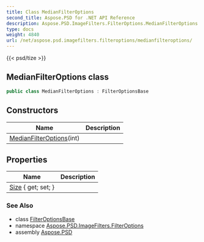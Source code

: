 ```yaml
---
title: Class MedianFilterOptions
second_title: Aspose.PSD for .NET API Reference
description: Aspose.PSD.ImageFilters.FilterOptions.MedianFilterOptions class. 
type: docs
weight: 4840
url: /net/aspose.psd.imagefilters.filteroptions/medianfilteroptions/
---
```

{{< psd/tize >}}
## MedianFilterOptions class

```csharp
public class MedianFilterOptions : FilterOptionsBase
```

## Constructors

| Name | Description |
| --- | --- |
| [MedianFilterOptions](medianfilteroptions/)(int) |  |

## Properties

| Name | Description |
| --- | --- |
| [Size](../../aspose.psd.imagefilters.filteroptions/medianfilteroptions/size/) { get; set; } |  |

### See Also

* class [FilterOptionsBase](../filteroptionsbase/)
* namespace [Aspose.PSD.ImageFilters.FilterOptions](../../aspose.psd.imagefilters.filteroptions/)
* assembly [Aspose.PSD](../../)


